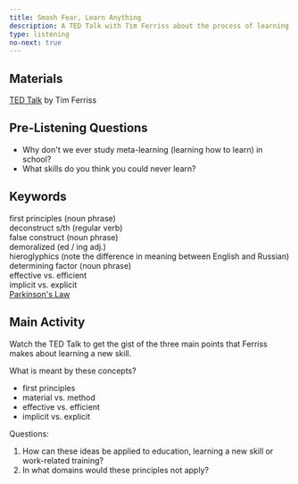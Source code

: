 ```yaml
---
title: Smash Fear, Learn Anything
description: A TED Talk with Tim Ferriss about the process of learning nearly any skill
type: listening
no-next: true
---
```


## Materials

[TED Talk][0] by Tim Ferriss

## Pre-Listening Questions

- Why don't we ever study meta-learning (learning how to learn) in school?
- What skills do you think you could never learn?

## Keywords

first principles (noun phrase)  
deconstruct s/th (regular verb)  
false construct (noun phrase)  
demoralized (ed / ing adj.)  
hieroglyphics (note the difference in meaning between English and Russian)  
determining factor (noun phrase)  
effective vs. efficient  
implicit vs. explicit  
[Parkinson's Law][1]  

## Main Activity

Watch the TED Talk to get the gist of the three main points that Ferriss makes about learning a new skill.

What is meant by these concepts?

- first principles  
- material vs. method  
- effective vs. efficient  
- implicit vs. explicit  

Questions:

1. How can these ideas be applied to education, learning a new skill or work-related training?
2. In what domains would these principles not apply?

[0]: https://www.ted.com/talks/tim_ferriss_smash_fear_learn_anything
[1]: https://en.wikipedia.org/wiki/Parkinson%27s_law
